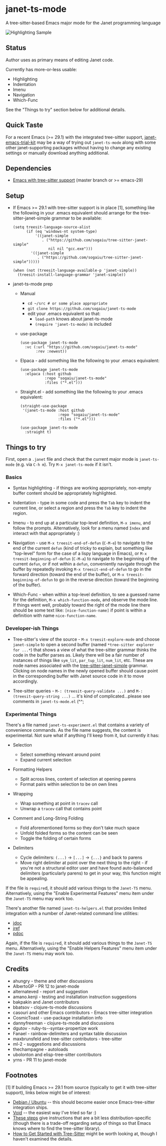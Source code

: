 # janet-ts-mode

A tree-sitter-based Emacs major mode for the Janet programming language

![Highlighting Sample](janet-ts-mode-highlighting.png?raw=true "Highlighting Sample")

## Status

Author uses as primary means of editing Janet code.

Currently has more-or-less usable:

* Highlighting
* Indentation
* Imenu
* Navigation
* Which-Func

See the "Things to try" section below for additional details.

## Quick Taste

For a recent Emacs (>= 29.1) with the integrated tree-sitter support,
[janet-emacs-trial-kit](https://github.com/sogaiu/janet-emacs-trial-kit)
may be a way of trying out `janet-ts-mode` along with some other
janet-supporting packages without having to change any existing
settings or manually download anything additional.

## Dependencies

* [Emacs with tree-sitter
  support](https://github.com/emacs-mirror/emacs) (master branch or >=
  emacs-29)

## Setup

* If Emacs >= 29.1 with tree-sitter support is in place [1], something
  like the following in your .emacs equivalent should arrange for the
  tree-sitter-janet-simple grammar to be available:

    ```elisp
    (setq treesit-language-source-alist
          (if (eq 'windows-nt system-type)
              '((janet-simple
                 . ("https://github.com/sogaiu/tree-sitter-janet-simple"
                    nil nil "gcc.exe")))
            '((janet-simple
               . ("https://github.com/sogaiu/tree-sitter-janet-simple")))))

    (when (not (treesit-language-available-p 'janet-simple))
      (treesit-install-language-grammar 'janet-simple))
    ```

* janet-ts-mode prep

    * Manual
        * `cd ~/src # or some place appropriate`
        * `git clone https://github.com/sogaiu/janet-ts-mode`
        * edit your .emacs equivalent so that:
            * `load-path` knows about janet-ts-mode
            * `(require 'janet-ts-mode)` is included

    * use-package

        ```elisp
        (use-package janet-ts-mode
          :vc (:url "https://github.com/sogaiu/janet-ts-mode"
               :rev :newest))
        ```

    * Elpaca - add something like the following to your .emacs
      equivalent:

        ```elisp
        (use-package janet-ts-mode
          :elpaca (:host github
                   :repo "sogaiu/janet-ts-mode"
                   :files ("*.el")))
        ```

    * Straight.el - add something like the following to your .emacs
      equivalent:

        ```elisp
        (straight-use-package
         '(janet-ts-mode :host github
                         :repo "sogaiu/janet-ts-mode"
                         :files ("*.el")))

        (use-package janet-ts-mode
          :straight t)
        ```

## Things to try

First, open a `.janet` file and check that the current major mode is
`janet-ts-mode` (e.g. via `C-h m`).  Try `M-x janet-ts-mode` if it
isn't.

### Basics

* Syntax highlighting - if things are working appropriately, non-empty
  buffer content should be appropriately highlighted.

* Indentation - type in some code and press the `Tab` key to indent
  the current line, or select a region and press the `Tab` key to
  indent the region.

* Imenu - to end up at a particular top-level definition, `M-x imenu`,
  and follow the prompts.  Alternatively, look for a menu named
  `Index` and interact with that appropriately :)

* Navigation - use `M-x treesit-end-of-defun` (`C-M-e`) to navigate to
  the end of the current `defun` (kind of tricky to explain, but
  something like "top-level" form for the case of a lispy language in
  Emacs), or `M-x treesit-beginning-of-defun` (`C-M-a`) to navigate to
  the beginning of the current `defun`, or if not within a `defun`,
  conveniently navigate through the buffer by repeatedly invoking `M-x
  treesit-end-of-defun` to go in the forward direction (toward the end
  of the buffer), or `M-x treesit-beginning-of-defun` to go in the
  reverse direction (toward the beginning of the buffer).

* Which-Func - when within a top-level definition, to see a guessed
  name for the definition, `M-x which-function-mode`, and observe the
  mode line.  If things went well, probably toward the right of the
  mode line there should be some text like: `[nice-function-name]` if
  point is within a definition with name `nice-function-name`.

### Developer-ish Things

* Tree-sitter's view of the source - `M-x treesit-explore-mode` and
  choose `janet-simple` to open a second buffer (named `*tree-sitter
  explorer for ...*`) that shows a view of what the tree-sitter
  grammar thinks the code in the buffer parses as.  Likely there will
  be a fair number of instances of things like `sym_lit`,
  `par_tup_lit`, `num_lit`, etc.  These are node names associated with
  the
  [tree-sitter-janet-simple](https://github.com/sogaiu/tree-sitter-janet-simple)
  grammar.  Clicking on node names in the newly opened buffer should
  cause point in the corresponding buffer with Janet source code in it
  to move accordingly.

* Tree-sitter queries - `M-: (treesit-query-validate ...)` and
  `M-: (treesit-query-string ...)` ... it's kind of complicated...please
  see comments in `janet-ts-mode.el` (^^;

### Experimental Things

There's a file named `janet-ts-experiment.el` that contains a variety
of convenience commands.  As the file name suggests, the content is
experimental.  Not sure what if anything I'll keep from it, but
currently it has:

* Selection
  * Select something relevant around point
  * Expand current selection

* Formatting Helpers
  * Split across lines, content of selection at opening parens
  * Format pairs within selection to be on own lines

* Wrapping
  * Wrap something at point in `tracev` call
  * Unwrap a `tracev` call that contains point

* Comment and Long-String Folding
  * Fold aforementioned forms so they don't take much space
  * Unfold folded forms so the content can be seen
  * Toggle the folding of certain forms

* Delimiters
  * Cycle delimiters: `(...)` -> `[...]` -> `{...}` and back to parens
  * Move right delimiter at point over the next thing to the right -
    if you're not a structural editor user and have found
    auto-balanced delimiters (particularly parens) to get in your
    way, this function might be appealing.

If the file is `require`d, it should add various things to the
`Janet-TS` menu.  Alternatively, using the "Enable Experimental
Features" menu item under the `Janet-TS` menu may work too.

There's another file named `janet-ts-helpers.el` that provides limited
integration with a number of Janet-related command line utilities:

* [jdoc](https://github.com/sogaiu/jdoc)
* [jref](https://github.com/sogaiu/janet-ref)
* [pdoc](https://github.com/sogaiu/janet-pegdoc)

Again, if the file is `require`d, it should add various things to the
`Janet-TS` menu.  Alternatively, using the "Enable Helpers Features"
menu item under the `Janet-TS` menu may work too.

## Credits

* ahungry - theme and other discussions
* AlbertoGP - PR 12 to janet-mode
* alternateved - report and suggestion
* amano.kenji - testing and installation instruction suggestions
* bakpakin and Janet contributors
* bbatsov - clojure-ts-mode discussions
* casouri and other Emacs contributors - Emacs tree-sitter integration
* CosmicToast - use-package installation info
* dannyfreeman - clojure-ts-mode and discussions
* dgutov - ruby-ts--syntax-propertize work
* Fanael - rainbow-delimiters and syntax table discussion
* maxbrunsfeld and tree-sitter contributors - tree-sitter
* ml-2 - suggestions and discussions
* thechampagne - autoloads
* ubolonton and elisp-tree-sitter contributors
* yrns - PR 11 to janet-mode

## Footnotes

[1] If building Emacs >= 29.1 from source (typically to get it with tree-sitter support), links below might be of interest:

* [Debian / Ubuntu](https://gist.github.com/sogaiu/a13512e146e8f5c0e94d1804838558ee) -- this should become easier once Emacs-tree-sitter integration ships.
* [Void](https://gist.github.com/sogaiu/088e55664970dde57a30b725bb7b4707) -- the easiest way I've tried so far :)
* [These steps](https://blog.markhepburn.com/posts/experimenting-with-the-built-in-treesitter-support-in-emacs/) give instructions that are a bit less distribution-specific (though there is a trade-off regarding setup of things so that Emacs knows where to find the tree-sitter library).
* [How to Get Started with Tree-Sitter](https://www.masteringemacs.org/article/how-to-get-started-tree-sitter) might be worth looking at, though I haven't examined the details.

